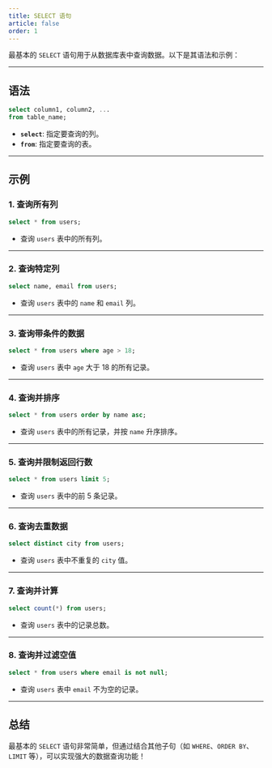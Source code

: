 ```yaml
---
title: SELECT 语句
article: false
order: 1
---
```


最基本的 `SELECT` 语句用于从数据库表中查询数据。以下是其语法和示例：

---

## **语法**
```sql
select column1, column2, ...
from table_name;
```

- **`select`**: 指定要查询的列。
- **`from`**: 指定要查询的表。

---

## **示例**

### **1. 查询所有列**
```sql
select * from users;
```
- 查询 `users` 表中的所有列。

---

### **2. 查询特定列**
```sql
select name, email from users;
```
- 查询 `users` 表中的 `name` 和 `email` 列。

---

### **3. 查询带条件的数据**
```sql
select * from users where age > 18;
```
- 查询 `users` 表中 `age` 大于 18 的所有记录。

---

### **4. 查询并排序**
```sql
select * from users order by name asc;
```
- 查询 `users` 表中的所有记录，并按 `name` 升序排序。

---

### **5. 查询并限制返回行数**
```sql
select * from users limit 5;
```
- 查询 `users` 表中的前 5 条记录。

---

### **6. 查询去重数据**
```sql
select distinct city from users;
```
- 查询 `users` 表中不重复的 `city` 值。

---

### **7. 查询并计算**
```sql
select count(*) from users;
```
- 查询 `users` 表中的记录总数。

---

### **8. 查询并过滤空值**
```sql
select * from users where email is not null;
```
- 查询 `users` 表中 `email` 不为空的记录。

---

## **总结**
最基本的 `SELECT` 语句非常简单，但通过结合其他子句（如 `WHERE`、`ORDER BY`、`LIMIT` 等），可以实现强大的数据查询功能！
